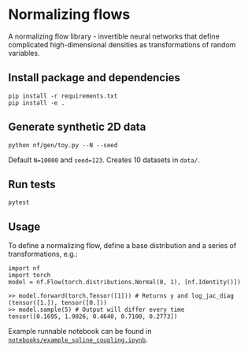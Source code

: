 # Normalizing flows

A normalizing flow library - invertible neural networks that define complicated high-dimensional densities as transformations of random variables.

## Install package and dependencies

```
pip install -r requirements.txt
pip install -e .
```

## Generate synthetic 2D data

```
python nf/gen/toy.py --N --seed
```
Default `N=10000` and `seed=123`. Creates 10 datasets in `data/`.

## Run tests

```
pytest
```

## Usage

To define a normalizing flow, define a base distribution and a series of transformations, e.g.:
```
import nf
import torch
model = nf.Flow(torch.distributions.Normal(0, 1), [nf.Identity()])
```
```
>> model.forward(torch.Tensor([1])) # Returns y and log_jac_diag
(tensor([1.]), tensor([0.]))
>> model.sample(5) # Output will differ every time
tensor([0.1695, 1.9026, 0.4640, 0.7100, 0.2773])
```

Example runnable notebook can be found in [`notebooks/example_spline_coupling.ipynb`](notebooks/example_spline_coupling.ipynb).
